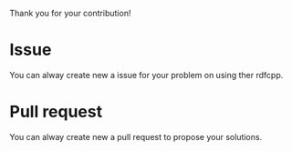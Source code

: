 Thank you for your contribution!

# Issue
You can alway create new a issue for your problem on using ther rdfcpp.

# Pull request
You can alway create new a pull request to propose your solutions.
